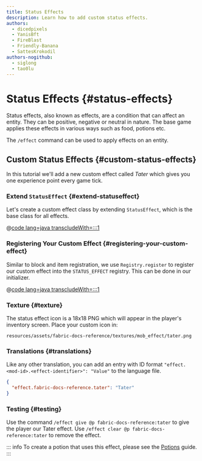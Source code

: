 ```yaml
---
title: Status Effects
description: Learn how to add custom status effects.
authors:
  - dicedpixels
  - YanisBft
  - FireBlast
  - Friendly-Banana
  - SattesKrokodil
authors-nogithub:
  - siglong
  - tao0lu
---
```


# Status Effects {#status-effects}

Status effects, also known as effects, are a condition that can affect an entity. They can be positive, negative or neutral in nature. The base game
applies these effects in various ways such as food, potions etc.

The `/effect` command can be used to apply effects on an entity.

## Custom Status Effects {#custom-status-effects}

In this tutorial we'll add a new custom effect called _Tater_ which gives you one experience point every game tick.

### Extend `StatusEffect` {#extend-statuseffect}

Let's create a custom effect class by extending `StatusEffect`, which is the base class for all effects.

@[code lang=java transcludeWith=:::1](@/reference/latest/src/main/java/com/example/docs/effect/TaterEffect.java)

### Registering Your Custom Effect {#registering-your-custom-effect}

Similar to block and item registration, we use `Registry.register` to register our custom effect into the
`STATUS_EFFECT` registry. This can be done in our initializer.

@[code lang=java transcludeWith=:::1](@/reference/latest/src/main/java/com/example/docs/effect/FabricDocsReferenceEffects.java)

### Texture {#texture}

The status effect icon is a 18x18 PNG which will appear in the player's inventory screen. Place your custom icon in:

```:no-line-numbers
resources/assets/fabric-docs-reference/textures/mob_effect/tater.png
```

<DownloadEntry type="Example Texture" visualURL="/assets/develop/tater-effect.png" downloadURL="/assets/develop/tater-effect-icon.png" />

### Translations {#translations}

Like any other translation, you can add an entry with ID format `"effect.<mod-id>.<effect-identifier>": "Value"` to the
language file.

```json
{
  "effect.fabric-docs-reference.tater": "Tater"
}
```

### Testing {#testing}

Use the command `/effect give @p fabric-docs-reference:tater` to give the player our Tater effect.
Use `/effect clear @p fabric-docs-reference:tater` to remove the effect.

::: info
To create a potion that uses this effect, please see the [Potions](../items/potions) guide.
:::

